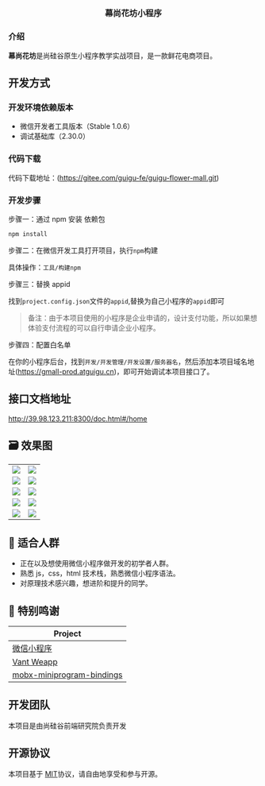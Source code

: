 ## <h3 align="center">幕尚花坊小程序</h3>

### 介绍

**幕尚花坊**是尚硅谷原生小程序教学实战项目，是一款鲜花电商项目。

## 开发方式

### 开发环境依赖版本

- 微信开发者工具版本（Stable 1.0.6）
- 调试基础库（2.30.0）

### 代码下载

代码下载地址：(https://gitee.com/guigu-fe/guigu-flower-mall.git)

### 开发步骤

步骤一：通过 npm 安装 依赖包

```bash
npm install
```

步骤二：在微信开发工具打开项目，执行`npm`构建

具体操作：`工具/构建npm`

步骤三：替换 appid

找到`project.config.json`文件的`appid`,替换为自己小程序的`appid`即可

> 备注：由于本项目使用的小程序是企业申请的，设计支付功能，所以如果想体验支付流程的可以自行申请企业小程序。

步骤四：配置白名单

在你的小程序后台，找到`开发/开发管理/开发设置/服务器名`，然后添加本项目域名地址(https://gmall-prod.atguigu.cn)，即可开始调试本项目接口了。

## 接口文档地址

http://39.98.123.211:8300/doc.html#/home

## 🗃️ 效果图

<table>
  <tr>
    <td><img src="./docs/images/home.pic.jpg"></td>
    <td><img src="./docs/images/info.pic.jpg"></td>
  </tr>
  <tr>
    <td><img src="./docs/images/goods-list.pic.jpg"></td>
    <td><img src="./docs/images/goods-detail.pic.jpg"></td>
  </tr>
  <tr>
    <td><img src="./docs/images/order-detail.pic.jpg"></td>
    <td><img src="./docs/images/order-list.pic.jpg"></td>
  </tr>
  <tr>
    <td><img src="./docs/images/category.pic.jpg"></td>
    <td><img src="./docs/images/cart-list.pic.jpg"></td>
  </tr>
  <tr>
    <td><img src="./docs/images/address-list.pic.jpg"></td>
    <td><img src="./docs/images/address-add.pic.jpg"></td>
  </tr>
</table>

## 💚 适合人群

- 正在以及想使用微信小程序做开发的初学者人群。
- 熟悉 js，css，html 技术栈，熟悉微信小程序语法。
- 对原理技术感兴趣，想进阶和提升的同学。

## 🎨 特别鸣谢

| Project                                                                              |
| ------------------------------------------------------------------------------------ |
| [微信小程序](https://developers.weixin.qq.com/doc/)                                  |
| [Vant Weapp](https://vant-contrib.gitee.io/vant-weapp/#/home)                        |
| [mobx-miniprogram-bindings](https://www.npmjs.com/package/mobx-miniprogram-bindings) |

## 开发团队

本项目是由尚硅谷前端研究院负责开发

## 开源协议

本项目基于 [MIT](https://zh.wikipedia.org/wiki/MIT%E8%A8%B1%E5%8F%AF%E8%AD%89)协议，请自由地享受和参与开源。
